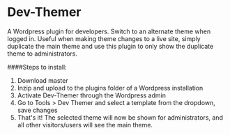 Dev-Themer
==========

A Wordpress plugin for developers. Switch to an alternate theme when logged in. Useful when making theme changes to a live site, simply duplicate the main theme and use this plugin to only show the duplicate theme to administrators.

####Steps to install:

1. Download master
2. Inzip and upload to the plugins folder of a Wordpress installation
3. Activate Dev-Themer through the Wordpress admin
4. Go to Tools > Dev Themer and select a template from the dropdown, save changes
5. That's it! The selected theme will now be shown for administrators, and all other visitors/users will see the main theme.
